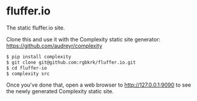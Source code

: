 fluffer.io
==========

The static fluffer.io site.

Clone this and use it with the Complexity static site generator: https://github.com/audreyr/complexity

```bash
$ pip install complexity
$ git clone git@github.com:rgbkrk/fluffer.io.git
$ cd fluffer-io
$ complexity src
```

Once you've done that, open a web browser to http://127.0.0.1:9090 to see the
newly generated Complexity static site.
